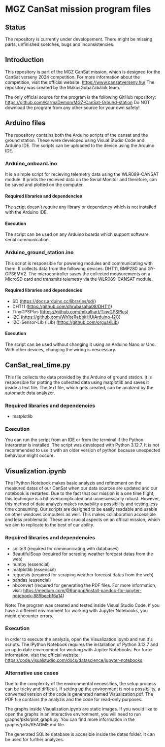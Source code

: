 # MGZ CanSat mission program files

## Status
The repository is currently under developement. There might be missing parts, unfinished scetches, bugs and inconsistencies.

## Introduction
This repository is part of the MGZ CanSat mission, which is designed for the CanSat verseny 2024 competition. For more information about the competition, visit the official website: https://www.cansatverseny.hu/
The repository was created by the MákosGubaZabálók team.

The only official source for the program is the following GitHub repository: https://github.com/KarmaDemon/MGZ-CanSat-Ground-station Do NOT download the program from any other source for your own safety!

## Arduino files
The repository contains both the Arduino scripts of the cansat and the ground station. These were developed using Visual Studio Code and Arduino IDE. The scripts can be uploaded to the device using the Arduino IDE.

### Arduino_onboard.ino
It is a simple script for recieving telemetry data using the WLR089-CANSAT module. It prints the recieved data on the Serial Monitor and therefore, can be saved and plotted on the computer.

#### Required libraries and dependencies
The script doesn't require any library or dependency which is not installed with the Arduino IDE.

#### Execution
The script can be used on any Arduino boards which support software serial communication.

### Arduino_ground_station.ino
This script is responsible for powering modules and communicating with them. It collects data from the following devices: DHT11, BMP280 and GY-GPS6MV2. The microcontroller saves the collected measurements on a MicroSD card and transmits telemetry via the WLR089-CANSAT module. 

#### Required libraries and dependencies
- SD (https://docs.arduino.cc/libraries/sd/)
- DHT11 (https://github.com/dhrubasaha08/DHT11)
- TinyGPSPlus (https://github.com/mikalhart/TinyGPSPlus)
- I2C (https://github.com/Wh1teRabbitHU/Arduino-I2C)
- I2C-Sensor-Lib (iLib) (https://github.com/orgua/iLib)

#### Execution
The script can be used without changing it using an Arduino Nano or Uno. With other devices, changing the wiring is nescessary.

## CanSat_real_time.py
This file collects the data provided by the Arduino of ground station. It is responsible for plotting the collected data using matplotlib and saves it inside a text file. The text file, which gets created, can be analized by the automatic data analyzer.

### Required libraries and dependencies
- matplotlib

### Execution
You can run the script from an IDE or from the terminal if the Python Interpreter is installed. The script was developed with Python 3.12.7. It is not recommended to use it with an older version of python because unexpected behaviour might occure.

## Visualization.ipynb
The IPython Notebook makes basic analyzis and refinement on the measured datas of our CanSat when our data sources are updated and our notebook is restarted. Due to the fact that our mission is a one time flight, this technique is a bit overcomplicated and unnescessarily robust. However, this method of data analyzis makes reusability a possibility and testing less time consuming. Our scripts are designed to be easily readable and usable on other windows computers as well. This makes collaboration accessible and less problematic. These are crucial aspects on an offical mission, which we aim to replicate to the best of our ability.

### Required libraries and dependencies
- sqlite3 (required for communicating with databases)
- BeautifulSoup (required for scraping weather forecast datas from the web)
- numpy (essencial)
- matplotlib (essencial)
- requests (required for scraping weather forecast datas from the web)
- pandas (essencial)
- nbconvert (required for generating the PDF files. For more information, visit: https://medium.com/@6unpnp/install-pandoc-for-jupyter-notebook-885becbf6a14)

Note: The program was created and tested inside Visual Studio Code. If you have a different environment for working with Jupyter Notebooks, you might encounter errors.

### Execution
In order to execute the analyzis, open the Visualization.ipynb and run it's scripts. The IPython Notebook requires the installation of Python 3.12.7 and an up to date environment for working with Jupiter Notebooks. For furter information, visit the official website: https://code.visualstudio.com/docs/datascience/jupyter-notebooks

### Alternative use cases
Due to the complexity of the environmental necessities, the setup process can be tricky and difficult. If setting up the environment is not a possibility, a converted version of the code is generated named Visualization.pdf. The PDF file contains the analyzis and the code for read-only purposes.

The graphs inside Visualization.ipynb are static images. If you would like to open the graphs in an interactive environment, you will need to run graphs/pkls/plot_graph.py. You can find more information in the graphs/pkls/README.md file.

The generated SQLite database is accesible inside the datas folder. It can be used for further analyzes.